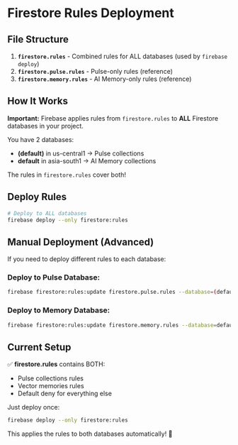 # Firestore Rules Deployment

## File Structure

1. **`firestore.rules`** - Combined rules for ALL databases (used by `firebase deploy`)
2. **`firestore.pulse.rules`** - Pulse-only rules (reference)
3. **`firestore.memory.rules`** - AI Memory-only rules (reference)

## How It Works

**Important:** Firebase applies rules from `firestore.rules` to **ALL** Firestore databases in your project.

You have 2 databases:
- **(default)** in us-central1 → Pulse collections
- **default** in asia-south1 → AI Memory collections

The rules in `firestore.rules` cover both!

## Deploy Rules

```bash
# Deploy to ALL databases
firebase deploy --only firestore:rules
```

## Manual Deployment (Advanced)

If you need to deploy different rules to each database:

### Deploy to Pulse Database:
```bash
firebase firestore:rules:update firestore.pulse.rules --database=(default)
```

### Deploy to Memory Database:
```bash
firebase firestore:rules:update firestore.memory.rules --database=default
```

## Current Setup

✅ **firestore.rules** contains BOTH:
- Pulse collections rules
- Vector memories rules
- Default deny for everything else

Just deploy once:
```bash
firebase deploy --only firestore:rules
```

This applies the rules to both databases automatically! 🚀

